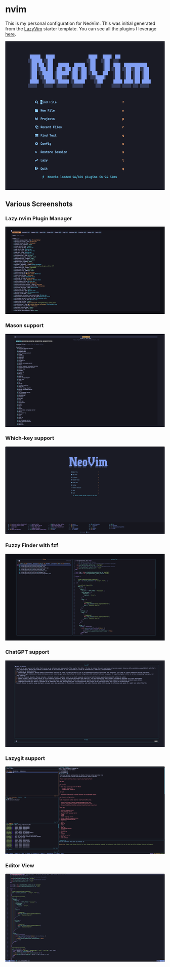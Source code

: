# nvim

This is my personal configuration for NeoVim. This was initial generated from
the [LazyVim](https://github.com/LazyVim/LazyVim) starter template. You can see
all the plugins I leverage [here](/docs/nvim-plugin-catalog.md).

![](docs/assets/screenshot-dashboard.png)

## Various Screenshots

### Lazy.nvim Plugin Manager

![](docs/assets/screenshot-lazyplugin.png)

### Mason support

![](docs/assets/screenshot-mason.png)

### Which-key support

![](docs/assets/screenshot-whichkey.png)

### Fuzzy Finder with fzf

![](docs/assets/screenshot-fzf.png)

### ChatGPT support

![](docs/assets/screenshot-chatgpt.png)

### Lazygit support

![](docs/assets/screenshot-lazygit.png)

### Editor View

![](docs/assets/screenshot-editor.png)
